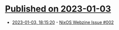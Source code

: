 # [Published on 2023-01-03](index.md)

* [2023-01-03, 18:15:20](https://news.ycombinator.com/item?id=34235343) - [NixOS Webzine Issue #002](https://webzine.nixos.cafe/issue-002.html)
